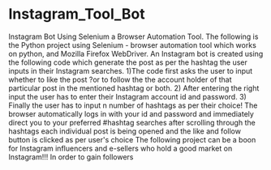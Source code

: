 # Instagram_Tool_Bot
Instagram Bot Using Selenium a Browser Automation Tool.
The following is the Python project using Selenium - browser automation tool which works on python, and Mozilla Firefox WebDriver. An Instagram bot is created using the following code which generate the post as per the hashtag the user inputs in their Instagram searches.
1)The code first asks the user to input whether to like the post ?or to follow the the account holder of that particular post in the  mentioned hashtag or both.
2) After entering the right input the user has to enter their Instagram account id and password.
3) Finally the user has to input n number of hashtags as per their choice!
The browser automatically logs in with your id and password and immediately direct you to your preferred #hashtag searches after scrolling through the hashtags each individual post is being opened and the like and follow button is clicked as per user's choice
The following project can be a boon for Instagram influencers and e-sellers who hold a good market on Instagram!!!
In order to gain followers

